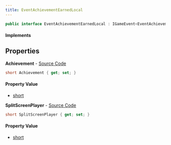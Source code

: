 ```yaml
---
title: EventAchievementEarnedLocal
---
```


```csharp
public interface EventAchievementEarnedLocal : IGameEvent<EventAchievementEarnedLocal>
```

#### Implements

## Properties

**Achievement** - [Source Code](https://github.com/swiftly-solution/swiftlys2/blob/master/managed/src/SwiftlyS2.Generated/GameEvents/Interfaces/EventAchievementEarnedLocal.cs#L22)

```csharp
short Achievement { get; set; }
```

#### Property Value

- [short](https://learn.microsoft.com/dotnet/api/system.int16)

**SplitScreenPlayer** - [Source Code](https://github.com/swiftly-solution/swiftlys2/blob/master/managed/src/SwiftlyS2.Generated/GameEvents/Interfaces/EventAchievementEarnedLocal.cs#L29)

```csharp
short SplitScreenPlayer { get; set; }
```

#### Property Value

- [short](https://learn.microsoft.com/dotnet/api/system.int16)

